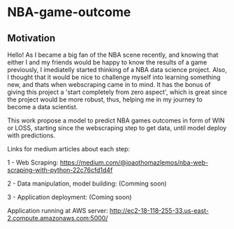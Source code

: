 # NBA-game-outcome

## Motivation

Hello! As I became a big fan of the NBA scene recently, and knowing that either I and my friends would be happy to know the results of a game previously,
I imediatelly started thinking of a NBA data science project.
Also, I thought that it would be nice to challenge myself into learning something new, and thats when webscraping came in to mind. It has the bonus of giving this project a 'start completely from zero aspect', which is great since the project would be more robust, thus, helping me in my journey to become a data scientist.



This work propose a model to predict NBA games outcomes in form of WIN or LOSS, starting since the webscraping step to get data,
until model deploy with predictions. 

Links for medium articles about each step:

1 - Web Scraping: https://medium.com/@joaothomazlemos/nba-web-scraping-with-python-22c76cfd1d4f

2 - Data manipulation, model building: (Comming soon)

3 - Application deployment: (Coming soon)

Application running at AWS server: http://ec2-18-118-255-33.us-east-2.compute.amazonaws.com:5000/
